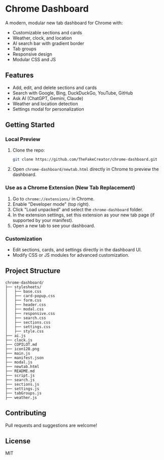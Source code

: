 # Chrome Dashboard

A modern, modular new tab dashboard for Chrome with:
- Customizable sections and cards
- Weather, clock, and location
- AI search bar with gradient border
- Tab groups
- Responsive design
- Modular CSS and JS

## Features
- Add, edit, and delete sections and cards
- Search with Google, Bing, DuckDuckGo, YouTube, GitHub
- Ask AI (ChatGPT, Gemini, Claude)
- Weather and location detection
- Settings modal for personalization


## Getting Started

### Local Preview
1. Clone the repo:
   ```sh
   git clone https://github.com/TheFakeCreator/chrome-dashboard.git
   ```
2. Open `chrome-dashboard/newtab.html` directly in Chrome to preview the dashboard.

### Use as a Chrome Extension (New Tab Replacement)
1. Go to `chrome://extensions/` in Chrome.
2. Enable "Developer mode" (top right).
3. Click "Load unpacked" and select the `chrome-dashboard` folder.
4. In the extension settings, set this extension as your new tab page (if supported by your manifest).
5. Open a new tab to see your dashboard.

### Customization
- Edit sections, cards, and settings directly in the dashboard UI.
- Modify CSS or JS modules for advanced customization.

## Project Structure
```
chrome-dashboard/
├── stylesheets/
│   ├── base.css
│   ├── card-popup.css
│   ├── form.css
│   ├── header.css
│   ├── modal.css
│   ├── responsive.css
│   ├── search.css
│   ├── sections.css
│   ├── settings.css
│   ├── style.css
├── ai.js
├── clock.js
├── COPILOT.md
├── icon128.png
├── main.js
├── manifest.json
├── modal.js
├── newtab.html
├── README.md
├── script.js
├── search.js
├── sections.js
├── settings.js
├── tabGroups.js
├── weather.js
```

## Contributing
Pull requests and suggestions are welcome!

## License
MIT
